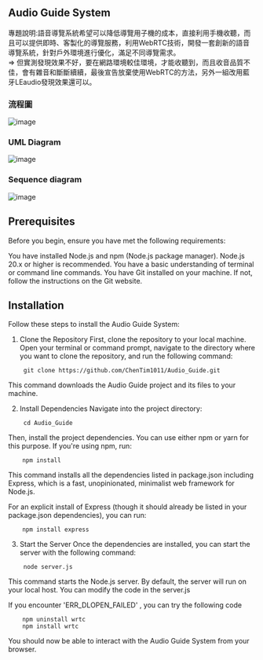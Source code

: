 ## Audio Guide System
專題說明:語音導覽系統希望可以降低導覽用子機的成本，直接利用手機收聽，而且可以提供即時、客製化的導覽服務，利用WebRTC技術，開發一套創新的語音導覽系統，針對戶外環境進行優化，滿足不同導覽需求。<br>
=> 但實測發現效果不好，要在網路環境較佳環境，才能收聽到，而且收音品質不佳，會有雜音和斷斷續續，最後宣告放棄使用WebRTC的方法，另外一組改用藍牙LEaudio發現效果還可以。
### 流程圖
![image](https://github.com/ChenTim1011/Audio_Guide/assets/136954078/695ab82d-38ea-4c59-9f47-d91a7bb551ff)


### UML Diagram
![image](https://github.com/ChenTim1011/Audio_Guide/assets/136954078/41175361-cdaa-4078-a661-582b1d8f02d2)

### Sequence diagram
![image](https://github.com/ChenTim1011/Audio_Guide/assets/136954078/0106d702-f8f7-4e75-bc21-ebfa2ae5a7d8)




## Prerequisites
Before you begin, ensure you have met the following requirements:

You have installed Node.js and npm (Node.js package manager). Node.js 20.x or higher is recommended.
You have a basic understanding of terminal or command line commands.
You have Git installed on your machine. If not, follow the instructions on the Git website.

## Installation
Follow these steps to install the Audio Guide System:


1. Clone the Repository
First, clone the repository to your local machine. Open your terminal or command prompt, navigate to the directory where you want to clone the repository, and run the following command:


        git clone https://github.com/ChenTim1011/Audio_Guide.git


This command downloads the Audio Guide project and its files to your machine.

2. Install Dependencies
Navigate into the project directory:


        cd Audio_Guide


Then, install the project dependencies. You can use either npm or yarn for this purpose. If you're using npm, run:


        npm install


This command installs all the dependencies listed in package.json including Express, which is a fast, unopinionated, minimalist web framework for Node.js.

For an explicit install of Express (though it should already be listed in your package.json dependencies), you can run:


        npm install express


3. Start the Server
Once the dependencies are installed, you can start the server with the following command:


        node server.js


This command starts the Node.js server. By default, the server will run on your local host.
        You can modify the code in the server.js

If you encounter 'ERR_DLOPEN_FAILED' , you can try the following code

        npm uninstall wrtc
        npm install wrtc

You should now be able to interact with the Audio Guide System from your browser.

